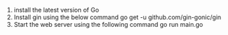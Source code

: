 1. install the latest version of Go 
2. Install gin using the below command
      go get -u github.com/gin-gonic/gin
3. Start the web server using the following command
      go run main.go  
